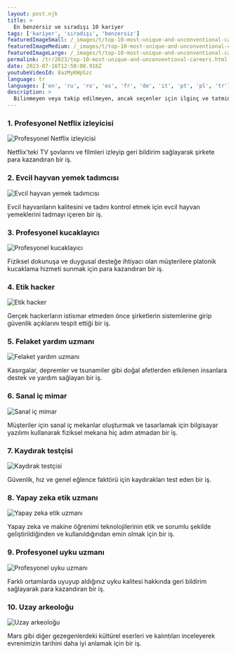 ```yaml
---
layout: post.njk
title: >
  En benzersiz ve sıradışı 10 kariyer
tags: ['kariyer', 'sıradışı', 'benzersiz']
featuredImageSmall: /_images/t/top-10-most-unique-and-unconventional-careers-cover-tr-small.webp
featuredImageMedium: /_images/t/top-10-most-unique-and-unconventional-careers-cover-tr-medium.webp
featuredImageLarge: /_images/t/top-10-most-unique-and-unconventional-careers-cover-tr-large.webp
permalink: /tr/2023/top-10-most-unique-and-unconventional-careers.html
date: 2023-07-16T12:50:08.916Z
youtubeVideoId: 8azMyKWpSzc
language: tr
languages: ['en', 'ru', 'ro', 'es', 'fr', 'de', 'it', 'pt', 'pl', 'tr']
description: >
  Bilinmeyen veya takip edilmeyen, ancak seçenler için ilginç ve tatmin edici fırsatlar sunan 10 kariyer listesi.
---
```


### 1. Profesyonel Netflix izleyicisi

![Profesyonel Netflix izleyicisi](/_images/1/15fc0e1af20afe5f235dccb1b0ed4694-medium.webp)

Netflix'teki TV şovlarını ve filmleri izleyip geri bildirim sağlayarak şirkete para kazandıran bir iş.

### 2. Evcil hayvan yemek tadımcısı

![Evcil hayvan yemek tadımcısı](/_images/3/3a17c73391beed6260fd7827cc986d5e-medium.webp)

Evcil hayvanların kalitesini ve tadını kontrol etmek için evcil hayvan yemeklerini tadmayı içeren bir iş.

### 3. Profesyonel kucaklayıcı

![Profesyonel kucaklayıcı](/_images/a/a349fc3a5b0f6a5a7f77e7693b94bf2a-medium.webp)

Fiziksel dokunuşa ve duygusal desteğe ihtiyacı olan müşterilere platonik kucaklama hizmeti sunmak için para kazandıran bir iş.

### 4. Etik hacker

![Etik hacker](/_images/d/db39d6ea94b0cd77ebcd0f7387d0c8ba-medium.webp)

Gerçek hackerların istismar etmeden önce şirketlerin sistemlerine girip güvenlik açıklarını tespit ettiği bir iş.

### 5. Felaket yardım uzmanı

![Felaket yardım uzmanı](/_images/2/2b03d9e6ef757d750abecc5fcc986878-medium.webp)

Kasırgalar, depremler ve tsunamiler gibi doğal afetlerden etkilenen insanlara destek ve yardım sağlayan bir iş.

### 6. Sanal iç mimar

![Sanal iç mimar](/_images/e/e4cdad15d838a13ed29f16dbad071b24-medium.webp)

Müşteriler için sanal iç mekanlar oluşturmak ve tasarlamak için bilgisayar yazılımı kullanarak fiziksel mekana hiç adım atmadan bir iş.

### 7. Kaydırak testçisi

![Kaydırak testçisi](/_images/b/b0850ec02f817b7836dbfb5ac6e2b434-medium.webp)

Güvenlik, hız ve genel eğlence faktörü için kaydırakları test eden bir iş.

### 8. Yapay zeka etik uzmanı

![Yapay zeka etik uzmanı](/_images/6/602673d9bce74be0f3aa0731f9828db2-medium.webp)

Yapay zeka ve makine öğrenimi teknolojilerinin etik ve sorumlu şekilde geliştirildiğinden ve kullanıldığından emin olmak için bir iş.

### 9. Profesyonel uyku uzmanı

![Profesyonel uyku uzmanı](/_images/f/f180c2d6cccbcd20043efa1df0589bca-medium.webp)

Farklı ortamlarda uyuyup aldığınız uyku kalitesi hakkında geri bildirim sağlayarak para kazandıran bir iş.

### 10. Uzay arkeoloğu

![Uzay arkeoloğu](/_images/5/551b1f61800030863a3aa879f32a84de-medium.webp)

Mars gibi diğer gezegenlerdeki kültürel eserleri ve kalıntıları inceleyerek evrenimizin tarihini daha iyi anlamak için bir iş.

